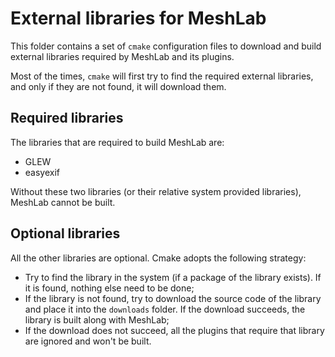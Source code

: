 # External libraries for MeshLab

This folder contains a set of `cmake` configuration files to download and build external libraries required by MeshLab and its plugins.

Most of the times, `cmake` will first try to find the required external libraries, and only if they are not found, it will download them.

## Required libraries

The libraries that are required to build MeshLab are:

- GLEW
- easyexif

Without these two libraries (or their relative system provided libraries), MeshLab cannot be built.

## Optional libraries

All the other libraries are optional. Cmake adopts the following strategy:

- Try to find the library in the system (if a package of the library exists). If it is found, nothing else need to be done;
- If the library is not found, try to download the source code of the library and place it into the `downloads` folder. If the download succeeds, the library is built along with MeshLab;
- If the download does not succeed, all the plugins that require that library are ignored and won't be built. 
